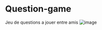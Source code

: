 # Question-game
 Jeu de questions a jouer entre amis
![image](https://user-images.githubusercontent.com/69443278/163294525-8bd90692-06b8-4dda-9b81-c9d804dba15f.png)

